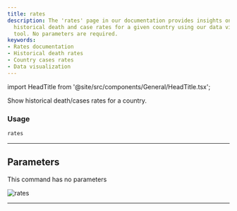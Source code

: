 ```yaml
---
title: rates
description: The 'rates' page in our documentation provides insights on how to access
  historical death and case rates for a given country using our data visualization
  tool. No parameters are required.
keywords:
- Rates documentation
- Historical death rates
- Country cases rates
- Data visualization
---
```


import HeadTitle from '@site/src/components/General/HeadTitle.tsx';

<HeadTitle title="rates - Covid - Alt - Reference | OpenBB Terminal Docs" />

Show historical death/cases rates for a country.

### Usage

```python
rates
```

---

## Parameters

This command has no parameters


![rates](https://user-images.githubusercontent.com/46355364/153898007-a051dc1c-4b03-4c3c-ae72-c61da8f732ff.png)

---

